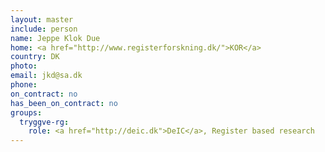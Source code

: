 ```yaml
---
layout: master
include: person
name: Jeppe Klok Due
home: <a href="http://www.registerforskning.dk/">KOR</a>
country: DK
photo:
email: jkd@sa.dk
phone:
on_contract: no
has_been_on_contract: no
groups:
  tryggve-rg:
    role: <a href="http://deic.dk">DeIC</a>, Register based research
---
```

